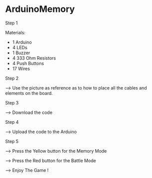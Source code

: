 # ArduinoMemory

Step 1

Materials:
- 1 Arduino
- 4 LEDs
- 1 Buzzer
- 4 333 Ohm Resistors
- 4 Push Buttons
- 17 Wires

Step 2

--> Use the picture as reference as to how to place all the cables and elements on the board.

Step 3

--> Download the code

Step 4

--> Upload the code to the Arduino

Step 5

--> Press the Yellow button for the Memory Mode

--> Press the Red button for the Battle Mode

--> Enjoy The Game !
